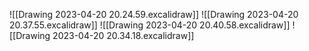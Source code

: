 ![[Drawing 2023-04-20 20.24.59.excalidraw]]
![[Drawing 2023-04-20 20.37.55.excalidraw]]
![[Drawing 2023-04-20 20.40.58.excalidraw]]
![[Drawing 2023-04-20 20.34.18.excalidraw]]
